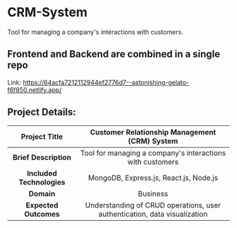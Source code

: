 # CRM-System
Tool for managing a company's interactions with customers.
## Frontend and Backend are combined in a single repo
Link: https://64acfa7212112944ef2776d7--astonishing-gelato-f6f850.netlify.app/


## Project Details:

| Project Title |   Customer Relationship Management (CRM) System    |
| :---:   | :---: |
| **Brief Description** | Tool for managing a company's interactions with customers   |
| **Included Technologies** | MongoDB, Express.js, React.js, Node.js   |
| **Domain** | Business   |
| **Expected Outcomes** | Understanding of CRUD operations, user authentication, data visualization   |

